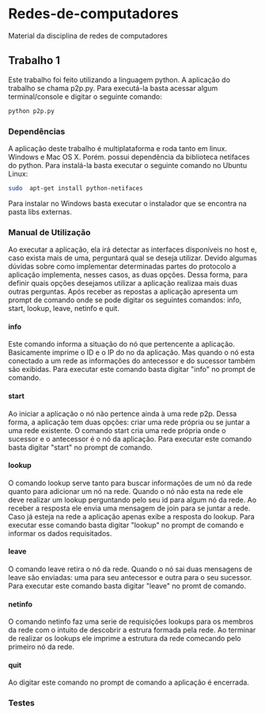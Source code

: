 Redes-de-computadores
=====================

Material da disciplina de redes de computadores


## Trabalho 1

Este trabalho foi feito utilizando a linguagem python. A aplicação do trabalho se chama p2p.py. Para executá-la basta acessar algum terminal/console e digitar o seguinte comando:

```bash
python p2p.py
```

### Dependências

A aplicação deste trabalho é multiplataforma e roda tanto em linux. Windows e Mac OS X. Porém. possui dependência da biblioteca netifaces do python.  Para instalá-la basta executar o seguinte comando no Ubuntu Linux:

```bash
sudo  apt-get install python-netifaces
```

Para instalar no Windows basta executar o instalador que se encontra na pasta libs externas.

### Manual de Utilização

Ao executar a aplicação, ela irá detectar as interfaces disponíveis  no host e, caso exista mais de uma,  perguntará qual se deseja utilizar. Devido algumas dúvidas sobre como implementar determinadas partes do protocolo a aplicação implementa, nesses casos, as duas opções. Dessa forma, para definir quais opções desejamos utilizar a aplicação realizaa mais duas outras perguntas. Após receber as repostas a aplicação apresenta um prompt de comando onde se pode digitar os seguintes comandos: info, start, lookup, leave,  netinfo e quit.

#### info

Este comando informa a situação do nó que pertencente a aplicação. Basicamente imprime o ID e o IP do no da aplicação. Mas quando o nó esta conectado a um rede as informações do antecessor e do sucessor também são exibidas. Para executar este comando basta digitar "info" no prompt de comando.


#### start

Ao iniciar a aplicação o nó não pertence ainda à uma rede p2p. Dessa forma, a aplicação tem duas opções: criar uma rede própria ou se juntar a uma rede existente. O comando start cria uma rede própria onde o sucessor e o antecessor é o nó da aplicação. Para executar este comando basta digitar "start" no prompt de comando.

#### lookup

O comando lookup serve tanto para buscar informações de um nó da rede quanto para adicionar um nó na rede. Quando o nó não esta na rede ele deve realizar um lookup perguntando pelo seu id para algum nó da rede. Ao receber a resposta ele envia uma mensagem de join para se juntar a rede. Caso já esteja na rede a aplicação apenas exibe a resposta do lookup. Para executar esse comando basta digitar "lookup" no prompt de comando e informar os dados requisitados.

#### leave
O comando leave retira o nó da rede. Quando o nó sai duas mensagens de leave são enviadas: uma para seu antecessor e outra para o seu sucessor.  Para executar este comando basta digitar "leave" no promt de comando.

#### netinfo
O comando netinfo faz uma serie de requisições lookups para os membros da rede com o intuito de descobrir a estrura formada pela rede. Ao terminar de realizar os lookups ele imprime a estrutura da rede comecando pelo primeiro nó da rede.

#### quit
Ao digitar este comando no prompt de comando a aplicação é encerrada.

### Testes



